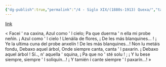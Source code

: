 ```yaml
---
{"dg-publish":true,"permalink":"/4 - Siglo XIX/(1880s-1913) Quexa/","tags":["#Siglo_19","central","Ricardo_García_Rendueles_y_González","escrito","Gijón","poema"]}
---
```


[link](https://asturies.com/cavedaynava/quexa.txt)

< Facei ' na caxina, 
Azul como ' l cielo;
Pa que duerma ' n ella mi probe neñín. 
¡ Azul como ' l cielo !
Llenáila de flores, 
¡ De les más blanquines... !
¡ Ye la ultima cuna del probe anxelín ! 
De les más blanquines...!
Non lu metáis fondu, 
Debaxo aquel árbol, 
Onde siempre canta, canta ' l paxarin. 
¡ Debaxo aquel árbol !
Sí.., n' aquella ' squina, 
¡ Pa que no ' sté solu ! ;
¡ Y lu bese siempre, siempre ' l soliquín...!
¡ Y tamién í cante siempre ' l paxarín...! »